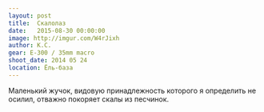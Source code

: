 ```yaml
---
layout: post
title:  Скалолаз
date:   2015-08-30 00:00:00
image: http://imgur.com/W4rJixh
author: К.С.
gear: E-300 / 35mm macro
shoot_date: 2014 05 24
location: Ёль-база
---
```


Маленький жучок, видовую принадлежность которого я определить не осилил, отважно покоряет скалы из песчинок.

